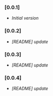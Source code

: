 ### [0.0.1]
* _Initial version_

### [0.0.2]
* _[README] update_

### [0.0.3]
* _[README] update_

### [0.0.4]
* _[README] update_
